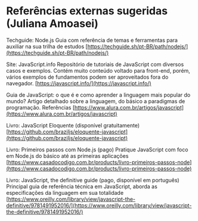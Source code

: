 # Referências externas sugeridas (Juliana Amoasei)

Techguide: Node.js
Guia com referência de temas e ferramentas para auxiliar na sua trilha de estudos
[https://techguide.sh/pt-BR/path/nodejs/](https://techguide.sh/pt-BR/path/nodejs/)

Site: JavaScript.info
Repositório de tutoriais de JavaScript com diversos casos e exemplos. Contém muito conteúdo voltado para front-end, porém, vários exemplos de fundamentos podem ser aproveitados fora do navegador.
[https://javascript.info/](https://javascript.info/)

Guia de JavaScript: o que é e como aprender a linguagem mais popular do mundo?
Artigo detalhado sobre a linguagem, do básico a paradigmas de programação.
Referências
[https://www.alura.com.br/artigos/javascript](https://www.alura.com.br/artigos/javascript)

Livro: JavaScript Eloquente (disponível gratuitamente)
[https://github.com/braziljs/eloquente-javascript](https://github.com/braziljs/eloquente-javascript)

Livro: Primeiros passos com Node.js (pago)
Pratique JavaScript com foco em Node.js do básico até as primeiras aplicações
[https://www.casadocodigo.com.br/products/livro-primeiros-passos-node](https://www.casadocodigo.com.br/products/livro-primeiros-passos-node)

Livro: JavaScript, the definitive guide (pago, disponível em português)
Principal guia de referência técnica em JavaScript, aborda as especificações da linguagem em sua totalidade
[https://www.oreilly.com/library/view/javascript-the-definitive/9781491952016/](https://www.oreilly.com/library/view/javascript-the-definitive/9781491952016/)